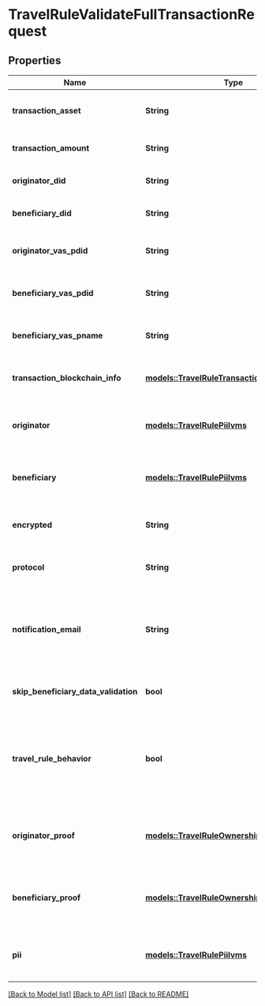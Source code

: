 # TravelRuleValidateFullTransactionRequest

## Properties

Name | Type | Description | Notes
------------ | ------------- | ------------- | -------------
**transaction_asset** | **String** | The asset involved in the transaction | 
**transaction_amount** | **String** | The amount of the transaction | 
**originator_did** | **String** | The DID of the transaction originator | 
**beneficiary_did** | **String** | The DID of the transaction beneficiary | 
**originator_vas_pdid** | **String** | The VASP ID of the transaction originator | 
**beneficiary_vas_pdid** | **String** | The VASP ID of the transaction beneficiary | 
**beneficiary_vas_pname** | **String** | The name of the VASP acting as the beneficiary | 
**transaction_blockchain_info** | [**models::TravelRuleTransactionBlockchainInfo**](TravelRuleTransactionBlockchainInfo.md) | Information about the blockchain transaction | 
**originator** | [**models::TravelRulePiiIvms**](TravelRulePiiIVMS.md) | Information about the originator of the transaction | 
**beneficiary** | [**models::TravelRulePiiIvms**](TravelRulePiiIVMS.md) | Information about the beneficiary of the transaction | 
**encrypted** | **String** | Encrypted data related to the transaction | 
**protocol** | **String** | The protocol used to perform the travel rule | 
**notification_email** | **String** | The email address where a notification should be sent upon completion of the travel rule | 
**skip_beneficiary_data_validation** | **bool** | Whether to skip validation of beneficiary data | 
**travel_rule_behavior** | **bool** | Whether to check if the transaction is a TRAVEL_RULE in the beneficiary VASP's jurisdiction | 
**originator_proof** | [**models::TravelRuleOwnershipProof**](TravelRuleOwnershipProof.md) | Ownership proof related to the originator of the transaction | 
**beneficiary_proof** | [**models::TravelRuleOwnershipProof**](TravelRuleOwnershipProof.md) | Ownership proof related to the beneficiary of the transaction | 
**pii** | [**models::TravelRulePiiIvms**](TravelRulePiiIVMS.md) | Personal identifiable information related to the transaction | 

[[Back to Model list]](../README.md#documentation-for-models) [[Back to API list]](../README.md#documentation-for-api-endpoints) [[Back to README]](../README.md)


